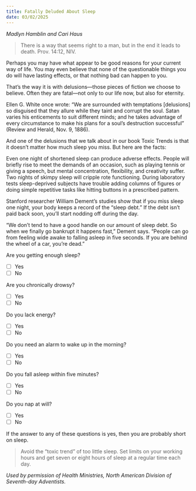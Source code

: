 ```yaml
---
title: Fatally Deluded About Sleep
date: 03/02/2025
---
```


_Madlyn Hamblin and Cari Haus_

> <p></p>
> There is a way that seems right to a man, but in the end it leads to death. Prov. 14:12, NIV.

Perhaps you may have what appear to be good reasons for your current way of life. You may even believe that none of the questionable things you do will have lasting effects, or that nothing bad can happen to you.

That’s the way it is with delusions—those pieces of fiction we choose to believe. Often they are fatal—not only to our life now, but also for eternity.

Ellen G. White once wrote: “We are surrounded with temptations [delusions] so disguised that they allure while they taint and corrupt the soul. Satan varies his enticements to suit different minds; and he takes advantage of every circumstance to make his plans for a soul’s destruction successful” (Review and Herald, Nov. 9, 1886).

And one of the delusions that we talk about in our book Toxic Trends is that it doesn’t matter how much sleep you miss. But here are the facts:

Even one night of shortened sleep can produce adverse effects. People will briefly rise to meet the demands of an occasion, such as playing tennis or giving a speech, but mental concentration, flexibility, and creativity suffer. Two nights of skimpy sleep will cripple rote functioning. During laboratory tests sleep-deprived subjects have trouble adding columns of figures or doing simple repetitive tasks like hitting buttons in a prescribed pattern.

Stanford researcher William Dement’s studies show that if you miss sleep one night, your body keeps a record of the “sleep debt.” If the debt isn’t paid back soon, you’ll start nodding off during the day.

“We don’t tend to have a good handle on our amount of sleep debt. So when we finally go bankrupt it happens fast,” Dement says. “People can go from feeling wide awake to falling asleep in five seconds. If you are behind the wheel of a car, you’re dead.”

Are you getting enough sleep?

- [ ] Yes
- [ ] No

Are you chronically drowsy?

- [ ] Yes
- [ ] No

Do you lack energy?

- [ ] Yes
- [ ] No

Do you need an alarm to wake up in the morning?

- [ ] Yes
- [ ] No

Do you fall asleep within five minutes?

- [ ] Yes
- [ ] No

Do you nap at will?

- [ ] Yes
- [ ] No

If the answer to any of these questions is yes, then you are probably short on sleep.

> <callout></callout>
> Avoid the “toxic trend” of too little sleep. Set limits on your working hours and get seven or eight hours of sleep at a regular time each day.

_Used by permission of Health Ministries, North American Division of Seventh-day Adventists._